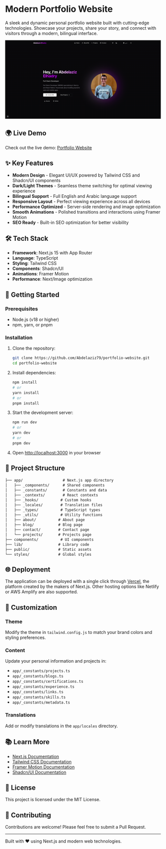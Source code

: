 # Modern Portfolio Website

A sleek and dynamic personal portfolio website built with cutting-edge technologies. Showcase your projects, share your story, and connect with visitors through a modern, bilingual interface.

![Portfolio Demo](public/demo.png)

## 🌍 Live Demo

Check out the live demo: [Portfolio Website](https://abdelaziz-portfolio.vercel.app/)

## ✨ Key Features

- **Modern Design** - Elegant UI/UX powered by Tailwind CSS and Shadcn/UI components
- **Dark/Light Themes** - Seamless theme switching for optimal viewing experience
- **Bilingual Support** - Full English and Arabic language support
- **Responsive Layout** - Perfect viewing experience across all devices
- **Performance Optimized** - Server-side rendering and image optimization
- **Smooth Animations** - Polished transitions and interactions using Framer Motion
- **SEO Ready** - Built-in SEO optimization for better visibility

## 🛠️ Tech Stack

- **Framework**: Next.js 15 with App Router
- **Language**: TypeScript
- **Styling**: Tailwind CSS
- **Components**: Shadcn/UI
- **Animations**: Framer Motion
- **Performance**: Next/Image optimization

## 🚀 Getting Started

### Prerequisites

- Node.js (v18 or higher)
- npm, yarn, or pnpm

### Installation

1. Clone the repository:

   ```bash
   git clone https://github.com/Abdelaziz79/portfolio-website.git
   cd portfolio-website
   ```

2. Install dependencies:

   ```bash
   npm install
   # or
   yarn install
   # or
   pnpm install
   ```

3. Start the development server:

   ```bash
   npm run dev
   # or
   yarn dev
   # or
   pnpm dev
   ```

4. Open [http://localhost:3000](http://localhost:3000) in your browser

## 📁 Project Structure

```
├── app/                  # Next.js app directory
│   ├── _components/      # Shared components
│   ├── _constants/       # Constants and data
│   ├── _contexts/        # React contexts
│   ├── _hooks/          # Custom hooks
│   ├── _locales/        # Translation files
│   ├── _types/          # TypeScript types
│   ├── _utils/          # Utility functions
│   ├── about/          # About page
│   ├── blog/           # Blog page
│   ├── contact/        # Contact page
│   └── projects/       # Projects page
├── components/          # UI components
├── lib/                # Library code
├── public/             # Static assets
└── styles/             # Global styles
```

## 🌐 Deployment

The application can be deployed with a single click through [Vercel](https://vercel.com), the platform created by the makers of Next.js. Other hosting options like Netlify or AWS Amplify are also supported.

## 🎨 Customization

### Theme

Modify the theme in `tailwind.config.js` to match your brand colors and styling preferences.

### Content

Update your personal information and projects in:

- `app/_constants/projects.ts`
- `app/_constants/blogs.ts`
- `app/_constants/certifications.ts`
- `app/_constants/experience.ts`
- `app/_constants/links.ts`
- `app/_constants/skills.ts`
- `app/_constants/metadata.ts`

### Translations

Add or modify translations in the `app/locales` directory.

## 📚 Learn More

- [Next.js Documentation](https://nextjs.org/docs)
- [Tailwind CSS Documentation](https://tailwindcss.com/docs)
- [Framer Motion Documentation](https://www.framer.com/motion/)
- [Shadcn/UI Documentation](https://ui.shadcn.com/)

## 📄 License

This project is licensed under the MIT License.

## 🤝 Contributing

Contributions are welcome! Please feel free to submit a Pull Request.

---

Built with ❤️ using Next.js and modern web technologies.

